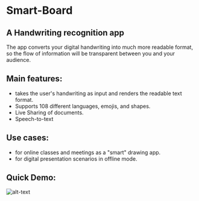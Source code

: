 # Smart-Board

## A Handwriting recognition app

The app converts your digital handwriting into much more readable format, so the flow of information will be transparent between you and your audience.

## Main features:
* takes the user's handwriting as input and renders the readable text format.
* Supports 108 different languages, emojis, and shapes.
* Live Sharing of documents.
* Speech-to-text

## Use cases:
* for online classes and meetings as a "smart" drawing app.
* for digital presentation scenarios in offline mode.

## Quick Demo:
![alt-text](https://github.com/INK1234/SBFinal/blob/master/Smart_Board_1.gif)
